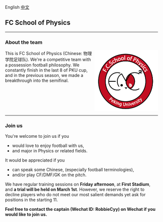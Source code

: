 English <a href="欢迎来到物理学院足球队.html"> 中文</a>

## FC School of Physics
---
### About the team
<div class="About_the_team" style="min-height:200px">
<div style="float:right">
    <img src="Logo.png" {width="200px" height="200px" title="Our logo" alt="Our logo"}>
</div>

This is FC School of Physics (Chinese: 物理学院足球队). We're a competitive team with a possession football philosophy. We constantly finish in the last 8 of PKU cup, and in the previous season, we made a breakthrough into the semifinal.
</div>

---
### Join us

You're welcome to join us if you
- would love to enjoy football with us,
- and major in Physics or related fields.

It would be appreciated if you
- can speak some Chinese, (especially football terminologies),
- and/or play CF/DMF/GK on the pitch.

We have regular training sessions on **Friday afternoon**, at **First Stadium**, and **a trial will be held on March 1st**. However, we reserve the right to decline players who do not meet our most salient demands yet ask for positions in the starting 11.

**Feel free to contact the captain (Wechat ID: RobbieCyy) on Wechat if you would like to join us.**
